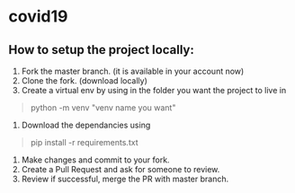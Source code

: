# covid19

## How to setup the project locally:

1. Fork the master branch. (it is available in your account now)
1. Clone the fork. (download locally)
1. Create a virtual env by using in the folder you want the project to live in 
  > python -m venv "venv name you want"
1. Download the dependancies using 
  > pip install -r requirements.txt
1. Make changes and commit to your fork.
1. Create a Pull Request and ask for someone to review.
1. Review if successful, merge the PR with master branch. 
